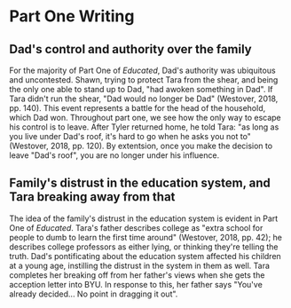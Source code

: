 # Part One Writing

## Dad's control and authority over the family

For the majority of Part One of *Educated*, Dad's authority was ubiquitous and
uncontested. Shawn, trying to protect Tara from the shear, and being the only
one able to stand up to Dad, "had awoken something in Dad". If Tara didn't run
the shear, "Dad would no longer be Dad" (Westover, 2018, pp. 140). This event
represents a battle for the head of the household, which Dad won. Throughout
part one, we see how the only way to escape his control is to leave. After
Tyler returned home, he told Tara: "as long as you live under Dad's roof, it's
hard to go when he asks you not to" (Westover, 2018, pp. 120). By extentsion,
once you make the decision to leave "Dad's roof", you are no longer under his
influence.

## Family's distrust in the education system, and Tara breaking away from that

The idea of the family's distrust in the education system is evident in Part
One of *Educated*. Tara's father describes college as "extra school for people
to dumb to learn the first time around" (Westover, 2018, pp. 42); he describes
college professors as either lying, or thinking they're telling the truth.
Dad's pontificating about the education system affected his children at a
young age, instilling the distrust in the system in them as well. Tara completes
her breaking off from her father's views when she gets the acception letter into
BYU. In response to this, her father says "You've already decided... No point
in dragging it out".

